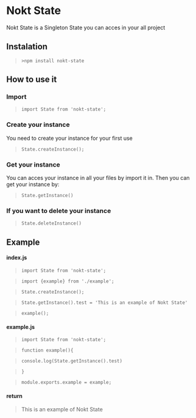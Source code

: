 # Nokt State

Nokt State is a Singleton State you can acces in your all project

## Instalation
  >`>npm install nokt-state`

## How to use it

### Import
  >`import State from 'nokt-state';`

### Create your instance
 You need to create your instance for your first use
 
  >`State.createInstance();`
 
### Get your instance
 You can acces your instance in all your files by import it in. Then you can get your instance by:
 
  >`State.getInstance()`
 
 ### If you want to delete your instance
 
  >`State.deleteInstance()`
  
  
## Example

#### index.js
>`import State from 'nokt-state';`

>`import {example} from './example';`

>`State.createInstance();`

>`State.getInstance().test = 'This is an example of Nokt State'`

>`example();`


#### example.js
>`import State from 'nokt-state';`

>`function example(){`
 
 >`console.log(State.getInstance().test)`

>`}`

>`module.exports.example = example;`


#### return
>This is an example of Nokt State
